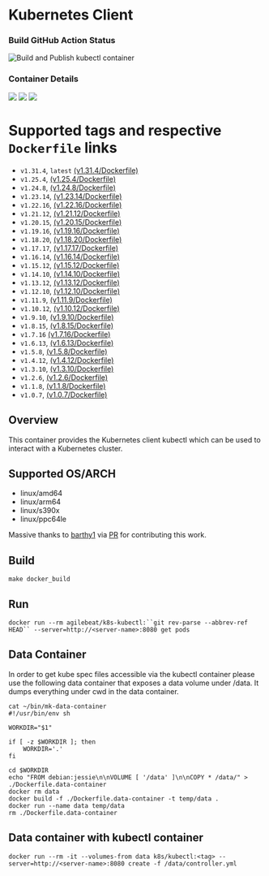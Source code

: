 # Kubernetes Client

### Build GitHub Action Status
![Build and Publish kubectl container](https://github.com/agilebeat/k8s-kubectl/workflows/Build%20and%20Publish%20kubectl%20container/badge.svg)

### Container Details
[![](https://images.microbadger.com/badges/image/agilebeat/k8s-kubectl.svg)](http://microbadger.com/images/agilebeat/k8s-kubectl "Get your own image badge on microbadger.com")
[![](https://images.microbadger.com/badges/version/agilebeat/k8s-kubectl.svg)](http://microbadger.com/images/agilebeat/k8s-kubectl "Get your own version badge on microbadger.com")
[![](https://images.microbadger.com/badges/commit/agilebeat/k8s-kubectl.svg)](http://microbadger.com/images/agilebeat/k8s-kubectl "Get your own commit badge on microbadger.com")

# Supported tags and respective `Dockerfile` links
* `v1.31.4`, `latest`    [(v1.31.4/Dockerfile)](https://github.com/agilebeat/k8s-kubectl/blob/v1.31.4/Dockerfile)
* `v1.25.4`,    [(v1.25.4/Dockerfile)](https://github.com/agilebeat/k8s-kubectl/blob/v1.25.4/Dockerfile)
* `v1.24.8`,    [(v1.24.8/Dockerfile)](https://github.com/agilebeat/k8s-kubectl/blob/v1.24.8/Dockerfile)
* `v1.23.14`,   [(v1.23.14/Dockerfile)](https://github.com/agilebeat/k8s-kubectl/blob/v1.23.14/Dockerfile)
* `v1.22.16`,   [(v1.22.16/Dockerfile)](https://github.com/agilebeat/k8s-kubectl/blob/v1.22.16/Dockerfile)
* `v1.21.12`,   [(v1.21.12/Dockerfile)](https://github.com/agilebeat/k8s-kubectl/blob/v1.21.12/Dockerfile)
* `v1.20.15`,   [(v1.20.15/Dockerfile)](https://github.com/agilebeat/k8s-kubectl/blob/v1.20.15/Dockerfile)
* `v1.19.16`,   [(v1.19.16/Dockerfile)](https://github.com/agilebeat/k8s-kubectl/blob/v1.19.16/Dockerfile)
* `v1.18.20`,   [(v1.18.20/Dockerfile)](https://github.com/agilebeat/k8s-kubectl/blob/v1.18.20/Dockerfile)
* `v1.17.17`,   [(v1.17.17/Dockerfile)](https://github.com/agilebeat/k8s-kubectl/blob/v1.17.17/Dockerfile)
* `v1.16.14`,   [(v1.16.14/Dockerfile)](https://github.com/agilebeat/k8s-kubectl/blob/v1.16.14/Dockerfile)
* `v1.15.12`,   [(v1.15.12/Dockerfile)](https://github.com/agilebeat/k8s-kubectl/blob/v1.15.12/Dockerfile)
* `v1.14.10`,   [(v1.14.10/Dockerfile)](https://github.com/agilebeat/k8s-kubectl/blob/v1.14.10/Dockerfile)
* `v1.13.12`,   [(v1.13.12/Dockerfile)](https://github.com/agilebeat/k8s-kubectl/blob/v1.13.12/Dockerfile)
* `v1.12.10`,   [(v1.12.10/Dockerfile)](https://github.com/agilebeat/k8s-kubectl/blob/v1.12.10/Dockerfile)
* `v1.11.9`,    [(v1.11.9/Dockerfile)](https://github.com/agilebeat/k8s-kubectl/blob/v1.11.9/Dockerfile)
* `v1.10.12`,   [(v1.10.12/Dockerfile)](https://github.com/agilebeat/k8s-kubectl/blob/v1.10.12/Dockerfile)
* `v1.9.10`,    [(v1.9.10/Dockerfile)](https://github.com/agilebeat/k8s-kubectl/blob/v1.9.10/Dockerfile)
* `v1.8.15`,    [(v1.8.15/Dockerfile)](https://github.com/agilebeat/k8s-kubectl/blob/v1.8.15/Dockerfile)
* `v1.7.16`     [(v1.7.16/Dockerfile)](https://github.com/agilebeat/k8s-kubectl/blob/v1.7.16/Dockerfile)
* `v1.6.13`,    [(v1.6.13/Dockerfile)](https://github.com/agilebeat/k8s-kubectl/blob/v1.6.13/Dockerfile)
* `v1.5.8`,     [(v1.5.8/Dockerfile)](https://github.com/agilebeat/k8s-kubectl/blob/v1.5.8/Dockerfile)
* `v1.4.12`,    [(v1.4.12/Dockerfile)](https://github.com/agilebeat/k8s-kubectl/blob/v1.4.12/Dockerfile)
* `v1.3.10`,    [(v1.3.10/Dockerfile)](https://github.com/agilebeat/k8s-kubectl/blob/v1.3.10/Dockerfile)
* `v1.2.6`,     [(v1.2.6/Dockerfile)](https://github.com/agilebeat/k8s-kubectl/blob/v1.2.6/Dockerfile)
* `v1.1.8`,     [(v1.1.8/Dockerfile)](https://github.com/agilebeat/k8s-kubectl/blob/v1.1.8/Dockerfile)
* `v1.0.7`,     [(v1.0.7/Dockerfile)](https://github.com/agilebeat/k8s-kubectl/blob/v1.0.7/Dockerfile)

## Overview
This container provides the Kubernetes client kubectl which can be used to interact with a Kubernetes cluster.

## Supported OS/ARCH
   * linux/amd64
   * linux/arm64
   * linux/s390x
   * linux/ppc64le

Massive thanks to [barthy1](https://github.com/barthy1) via [PR](https://github.com/agilebeat/k8s-helm/pull/89) for contributing this work.

## Build
`make docker_build`

## Run
`docker run --rm agilebeat/k8s-kubectl:``git rev-parse --abbrev-ref HEAD`` --server=http://<server-name>:8080 get pods`

## Data Container

In order to get kube spec files accessible via the kubectl container please use the following data container that exposes a data volume under /data. It dumps everything under cwd in the data container.

```
cat ~/bin/mk-data-container 
#!/usr/bin/env sh

WORKDIR="$1"

if [ -z $WORKDIR ]; then
    WORKDIR='.'
fi

cd $WORKDIR
echo "FROM debian:jessie\n\nVOLUME [ '/data' ]\n\nCOPY * /data/" > ./Dockerfile.data-container
docker rm data
docker build -f ./Dockerfile.data-container -t temp/data .
docker run --name data temp/data
rm ./Dockerfile.data-container
```

## Data container with kubectl container
```
docker run --rm -it --volumes-from data k8s/kubectl:<tag> --server=http://<server-name>:8080 create -f /data/controller.yml
```

